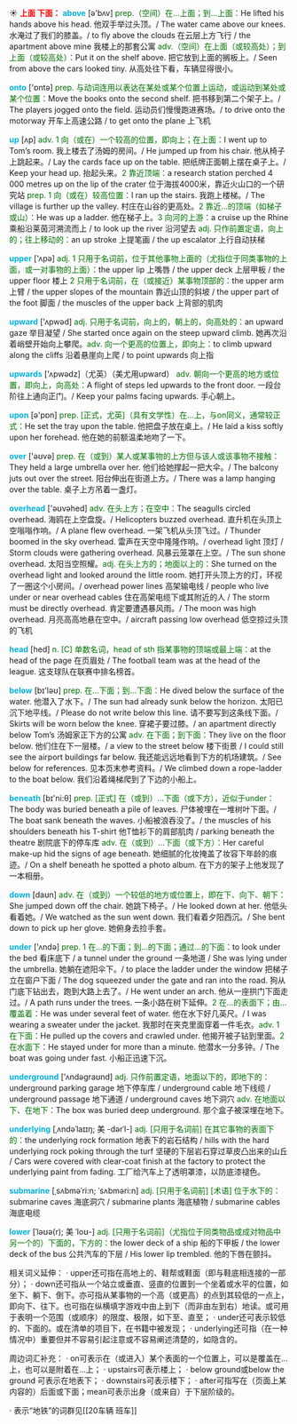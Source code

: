 ☀ <font color="red">**上面 下面：**</font>
<font color="sky blue">**above**</font> [ə'bʌv] 
<font color="rgb(227, 108, 9)">prep.（空间）在…上面；到…上面：</font>He lifted his hands above his head. 他双手举过头顶。/ The water came above our knees. 水淹过了我们的膝盖。/ to fly above the clouds 在云层上方飞行 / the apartment above mine 我楼上的那套公寓 <font color="rgb(227, 108, 9)">adv.（空间）在上面（或较高处）；到上面（或较高处）：</font>Put it on the shelf above. 把它放到上面的搁板上。/ Seen from above the cars looked tiny. 从高处往下看，车辆显得很小。

<font color="sky blue">**onto**</font> ['ɒntə] 
<font color="rgb(227, 108, 9)">prep. 与动词连用以表达在某处或某个位置上运动，或运动到某处或某个位置：</font>Move the books onto the second shelf. 把书移到第二个架子上。/ The players jogged onto the field. 运动员们慢慢跑进赛场。/ to drive onto the motorway 开车上高速公路 / to get onto the plane 上飞机

<font color="sky blue">**up**</font> [ʌp] 
<font color="rgb(227, 108, 9)">adv. 1 向（或在）一个较高的位置，即向上；在上面：</font>I went up to Tom’s room. 我上楼去了汤姆的房间。/ He jumped up from his chair. 他从椅子上跳起来。/ Lay the cards face up on the table. 把纸牌正面朝上摆在桌子上。/ Keep your head up. 抬起头来。<font color="rgb(227, 108, 9)">2 靠近顶端：</font>a research station perched 4 000 metres up on the lip of the crater 位于海拔4000米，靠近火山口的一个研究站 <font color="rgb(227, 108, 9)">prep. 1 向（或在）较高位置：</font>I ran up the stairs. 我跑上楼梯。/ The village is further up the valley. 村庄在山谷的更高处。<font color="rgb(227, 108, 9)">2 靠近…的顶端（如梯子或山）：</font>He was up a ladder. 他在梯子上。<font color="rgb(227, 108, 9)">3 向河的上游：</font>a cruise up the Rhine 乘船沿莱茵河溯流而上 / to look up the river 沿河望去 <font color="rgb(227, 108, 9)">adj. 只作前置定语，向上的；往上移动的：</font>an up stroke 上提笔画 / the up escalator 上行自动扶梯

<font color="sky blue">**upper**</font> ['ʌpə] 
<font color="rgb(227, 108, 9)">adj. 1 只用于名词前，位于其他事物上面的（尤指位于同类事物的上面，或一对事物的上面）：</font>the upper lip 上嘴唇 / the upper deck 上层甲板 / the upper floor 楼上 <font color="rgb(227, 108, 9)">2 只用于名词前，在（或接近）某事物顶部的：</font>the upper arm 上臂 / the upper slopes of the mountain 靠近山顶的斜坡 / the upper part of the foot 脚面 / the muscles of the upper back 上背部的肌肉

<font color="sky blue">**upward**</font> ['ʌpwəd] 
<font color="rgb(227, 108, 9)">adj. 只用于名词前，向上的，朝上的，向高处的：</font>an upward gaze 举目凝望 / She started once again on the steep upward climb. 她再次沿着峭壁开始向上攀爬。<font color="rgb(227, 108, 9)">adv. 向一个更高的位置上，即向上：</font>to climb upward along the cliffs 沿着悬崖向上爬 / to point upwards 向上指

<font color="sky blue">**upwards**</font> ['ʌpwədz]（尤英）（美尤用upward）
<font color="rgb(227, 108, 9)">adv. 朝向一个更高的地方或位置，即向上，向高处：</font>A flight of steps led upwards to the front door. 一段台阶往上通向正门。/ Keep your palms facing upwards. 手心朝上。

<font color="sky blue">**upon**</font> [ə'pɒn] 
<font color="rgb(227, 108, 9)">prep. [正式，尤英]（具有文学性）在…上，与on同义，通常较正式：</font>He set the tray upon the table. 他把盘子放在桌上。/ He laid a kiss softly upon her forehead. 他在她的前额温柔地吻了一下。

<font color="sky blue">**over**</font> ['əʊvə] 
<font color="rgb(227, 108, 9)">prep. 在（或到）某人或某事物的上方但与该人或该事物不接触：</font>They held a large umbrella over her. 他们给她撑起一把大伞。/ The balcony juts out over the street. 阳台伸出在街道上方。/ There was a lamp hanging over the table. 桌子上方吊着一盏灯。

<font color="sky blue">**overhead**</font> ['əʊvəhed] 
<font color="rgb(227, 108, 9)">adv. 在头上方；在空中：</font>The seagulls circled overhead. 海鸥在上空盘旋。/ Helicopters buzzed overhead. 直升机在头顶上空嗡嗡作响。/ A plane flew overhead. 一架飞机从头顶飞过。/ Thunder boomed in the sky overhead. 雷声在天空中隆隆作响。/ overhead light 顶灯 / Storm clouds were gathering overhead. 风暴云笼罩在上空。/ The sun shone overhead. 太阳当空照耀。<font color="rgb(227, 108, 9)">adj. 在头上方的；地面以上的：</font>She turned on the overhead light and looked around the little room. 她打开头顶上方的灯，环视了一圈这个小房间。/ overhead power lines 高架输电线 / people who live under or near overhead cables 住在高架电缆下或其附近的人 / The storm must be directly overhead. 肯定要遭遇暴风雨。/ The moon was high overhead. 月亮高高地悬在空中。/ aircraft passing low overhead 低空掠过头顶的飞机

<font color="sky blue">**head**</font> [hed] 
<font color="rgb(227, 108, 9)">n. [C] 单数名词，head of sth 指某事物的顶端或最上端：</font>at the head of the page 在页眉处 / The football team was at the head of the league. 这支球队在联赛中排名榜首。

<font color="sky blue">**below**</font> [bɪ'ləʊ] 
<font color="rgb(227, 108, 9)">prep. 在…下面；到…下面：</font>He dived below the surface of the water. 他潜入了水下。/ The sun had already sunk below the horizon. 太阳已沉下地平线。/ Please do not write below this line. 请不要写到这条线下面。/ Skirts will be worn below the knee. 穿裙子要过膝。/ an apartment directly below Tom’s 汤姆家正下方的公寓 <font color="rgb(227, 108, 9)">adv. 在下面；到下面：</font>They live on the floor below. 他们住在下一层楼。/ a view to the street below 楼下街景 / I could still see the airport buildings far below. 我还能远远地看到下方的机场建筑。/ See below for references. 见本页末参考资料。/ We climbed down a rope-ladder to the boat below. 我们沿着绳梯爬到了下边的小船上。

<font color="sky blue">**beneath**</font> [bɪ'ni:θ] 
<font color="rgb(227, 108, 9)">prep. [正式] 在（或到）…下面（或下方），近似于under：</font>The body was buried beneath a pile of leaves. 尸体被埋在一堆树叶下面。/ The boat sank beneath the waves. 小船被浪吞没了。/ the muscles of his shoulders beneath his T-shirt 他T恤衫下的肩部肌肉 / parking beneath the theatre 剧院底下的停车库 <font color="rgb(227, 108, 9)">adv. 在（或到）…下面（或下方）：</font>Her careful make-up hid the signs of age beneath. 她细腻的化妆掩盖了妆容下年龄的痕迹。/ On a shelf beneath he spotted a photo album. 在下方的架子上他发现了一本相册。

<font color="sky blue">**down**</font> [daʊn] 
<font color="rgb(227, 108, 9)">adv. 在（或到）一个较低的地方或位置上，即在下、向下、朝下：</font>She jumped down off the chair. 她跳下椅子。/ He looked down at her. 他低头看着她。/ We watched as the sun went down. 我们看着夕阳西沉。/ She bent down to pick up her glove. 她俯身去捡手套。

<font color="sky blue">**under**</font> ['ʌndə] 
<font color="rgb(227, 108, 9)">prep. 1 在…的下面；到…的下面；通过…的下面：</font>to look under the bed 看床底下 / a tunnel under the ground 一条地道 / She was lying under the umbrella. 她躺在遮阳伞下。/ to place the ladder under the window 把梯子立在窗户下面 / The dog squeezed under the gate and ran into the road. 狗从门底下钻出去，跑到大路上去了。/ He went under an arch. 他从一座拱门下面走过。/ A path runs under the trees. 一条小路在树下延伸。<font color="rgb(227, 108, 9)">2 在…的表面下；由…覆盖着：</font>He was under several feet of water. 他在水下好几英尺。/ I was wearing a sweater under the jacket. 我那时在夹克里面穿着一件毛衣。<font color="rgb(227, 108, 9)">adv. 1 在下面：</font>He pulled up the covers and crawled under. 他揭开被子钻到里面。<font color="rgb(227, 108, 9)">2 在水面下：</font>He stayed under for more than a minute. 他潜水一分多钟。/ The boat was going under fast. 小船正迅速下沉。

<font color="sky blue">**underground**</font> ['ʌndəɡraʊnd] 
<font color="rgb(227, 108, 9)">adj. 只作前置定语，地面以下的，即地下的：</font>underground parking garage 地下停车库 / underground cable 地下线缆 / underground passage 地下通道 / underground caves 地下洞穴 <font color="rgb(227, 108, 9)">adv. 在地面以下、在地下：</font>The box was buried deep underground. 那个盒子被深埋在地下。
           
<font color="sky blue">**underlying**</font> [ˌʌndəˈlaɪɪŋ; 美 -dərˈl-]
<font color="rgb(227, 108, 9)">adj. [只用于名词前] 在其它事物的表面下的：</font>the underlying rock formation 地表下的岩石结构 / hills with the hard underlying rock poking through the turf 坚硬的下层岩石穿过草皮凸出来的山丘 / Cars were covered with clear-coat finish at the factory to protect the underlying paint from fading. 工厂给汽车上了透明罩漆，以防底漆褪色。
           
<font color="sky blue">**submarine**</font> [ˌsʌbməˈri:n; ˈsʌbməri:n]
<font color="rgb(227, 108, 9)">adj. [只用于名词前] [术语] 位于水下的：</font>submarine caves 海底洞穴 / submarine plants 海底植物 / submarine cables 海底电缆

<font color="sky blue">**lower**</font> [ˈləʊə(r); 美 ˈloʊ-]
<font color="rgb(227, 108, 9)">adj. [只用于名词前]（尤指位于同类物品或成对物品中另一个的）下面的，下方的：</font>the lower deck of a ship 船的下甲板 / the lower deck of the bus 公共汽车的下层 / His lower lip trembled. 他的下唇在颤抖。

相关词义延伸：
· upper还可指在高地上的、鞋帮或鞋面（即与鞋底相连接的一部分）；
· down还可指从一个站立或垂直、竖直的位置到一个坐着或水平的位置，如坐下、躺下、倒下。亦可指从某事物的一个高（或更高）的点到其较低的一点上，即向下、往下。也可指在纵横填字游戏中由上到下（而非由左到右）地读。或可用于表明一个范围（或顺序）的限度、极限，如下至、直至；
· under还可表示较低的、下面的。或在清单的项目下，在书籍中被发现；
· underlying还可指（在一种情况中）重要但并不容易引起注意或不容易阐述清楚的，如隐含的。

周边词汇补充：
· on可表示在（或进入）某个表面的一个位置上，可以是覆盖在…上，也可以是附着在…上；
· upstairs可表示楼上；
· below ground或below the ground 可表示在地表下；
· downstairs可表示楼下；
· after可指写在（页面上某内容的）后面或下面；mean可表示出身（或来自）于下层阶级的。

· 表示“地铁”的词群见[[20车辆 班车]]
